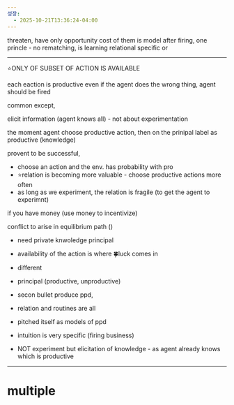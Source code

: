 ```yaml
---
성장:
  - 2025-10-21T13:36:24-04:00
---
```

threaten, 
have only opportunity cost of them is 
model after firing, one princle - no rematching, is learning relational specific or 

---
⭐️ONLY OF SUBSET OF ACTION IS AVAILABLE

each eaction is productive
even if the agent does the wrong thing, agent should be fired

common except, 

elicit information (agent knows all) - not about experimentation

the moment agent choose productive action, then on the prinipal label as productive (knowledge)

provent to be successful, 


- choose an action and the env. has probability with pro
- ⭐️relation is becoming more valuable - choose productive actions more often
- as long as we experiment, the relation is fragile (to get the agent to experimnt)

if you have money (use money to incentivize)

conflict to arise in equilibrium path ()

- need private knwoledge principal 
- availability of the action is where 🍀luck comes in
- different 
- principal (productive, unproductive)
- secon bullet produce ppd, 

- relation and routines are all 
- pitched itself as models of ppd
- intuition is very specific (firing business)
- NOT experiment but elicitation of knowledge - as agent already knows which is productive
---
# multiple 
